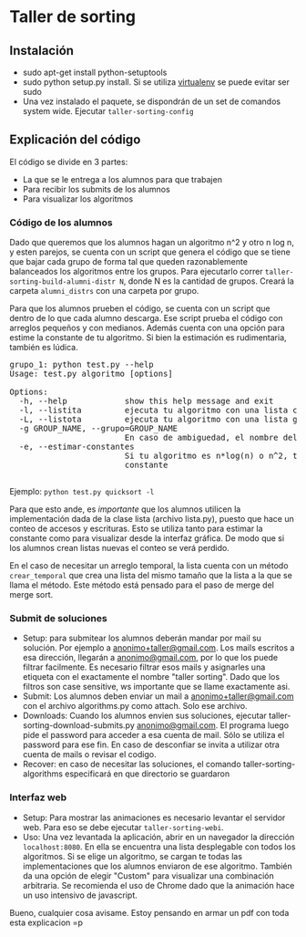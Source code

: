 Taller de sorting
=================


Instalación
-----------
 * sudo apt-get install  python-setuptools
 * sudo python setup.py install. Si se utiliza [virtualenv](http://pypi.python.org/pypi/virtualenv) se puede evitar ser sudo
 * Una vez instalado el paquete, se dispondrán de un set de comandos system wide. Ejecutar `taller-sorting-config`


Explicación del código
----------------------

El código se divide en 3 partes:
 * La que se le entrega a los alumnos para que trabajen
 * Para recibir los submits de los alumnos
 * Para visualizar los algoritmos
 
### Código de los alumnos
Dado que queremos que los alumnos hagan un algoritmo n^2 y otro n log n, y esten parejos, se cuenta con un script que genera el código que se tiene que bajar cada grupo de forma tal que queden razonablemente balanceados los algoritmos entre los grupos. 
Para ejecutarlo correr `taller-sorting-build-alumni-distr N`, donde N es la cantidad de grupos. Creará la carpeta `alumni_distrs` con una
carpeta por grupo.

Para que los alumnos prueben el código, se cuenta con un script que dentro de lo que cada alumno descarga. Ese script prueba el código con arreglos pequeños y con medianos. Además cuenta con una opción para estime la constante de tu algoritmo. Si bien la estimación es rudimentaria, también es lúdica.

<pre>
grupo_1: python test.py --help
Usage: test.py algoritmo [options]

Options:
  -h, --help            show this help message and exit
  -l, --listita         ejecuta tu algoritmo con una lista chiquita
  -L, --listota         ejecuta tu algoritmo con una lista grandota
  -g GROUP_NAME, --grupo=GROUP_NAME
                        En caso de ambiguedad, el nombre del grupo
  -e, --estimar-constantes
                        Si tu algoritmo es n*log(n) o n^2, trata de estimar la
                        constante

</pre>

Ejemplo: `python test.py quicksort -l`

Para que esto ande, es *importante* que los alumnos utilicen la implementación dada de la clase lista (archivo lista.py), puesto 
que hace un conteo de accesos y escrituras. Esto se utiliza tanto para estimar la constante como para visualizar desde la interfaz 
gráfica. De modo que si los alumnos crean listas nuevas el conteo se verá perdido.

En el caso de necesitar un arreglo temporal, la lista cuenta con un método `crear_temporal` que crea una lista del mismo tamaño que 
la lista a la que se llama el método. Este método está pensado para el paso de merge del merge sort. 

### Submit de soluciones
 * Setup: para submitear los alumnos deberán mandar por mail su solución. Por ejemplo a anonimo+taller@gmail.com. Los mails escritos a esa dirección, llegarán a anonimo@gmail.com, por lo que los puede filtrar facilmente. 
    Es necesario filtrar esos mails y asignarles una etiqueta con el exactamente el nombre "taller sorting". Dado que los filtros son
    case sensitive, ws importante que se llame exactamente asi.
 * Submit: Los alumnos deben enviar un mail a anonimo+taller@gmail.com con el archivo algorithms.py como attach. Solo ese archivo.
 * Downloads: Cuando los alumnos envien sus soluciones, ejecutar taller-sorting-download-submits.py anonimo@gmail.com. El programa luego pide el password para acceder a esa cuenta de mail. Sólo se utiliza el password para ese fin. En caso de desconfiar se invita a utilizar otra cuenta de mails o revisar el codigo.
 * Recover: en caso de necesitar las soluciones, el comando taller-sorting-algorithms especificará en que directorio se guardaron

### Interfaz web
 * Setup: Para mostrar las animaciones es necesario levantar el servidor web. Para eso se debe ejecutar `taller-sorting-webi`.
 * Uso: Una vez levantada la aplicación, abrir en un navegador la dirección `localhost:8080`. En ella se encuentra una lista desplegable con todos los algoritmos. Si se elige un algoritmo, se cargan te todas las implementaciones que los alumnos enviaron de ese algoritmo. También da una opción de elegir "Custom" para visualizar una combinación arbitraria. Se recomienda el uso de Chrome dado que la animación hace un uso intensivo de javascript.



Bueno, cualquier cosa avisame. Estoy pensando en armar un pdf con toda esta explicacion =p

